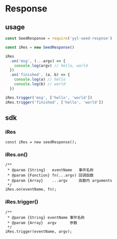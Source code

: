 # Response

## usage

```javascript
const SeedResponse = require('yyl-seed-respnse')

const iRes = new SeedResponse()

iRes
  .on('msg', (...argv) => {
    console.log(argv) // hello, world
  })
  .on('finished', (a, b) => {
    console.log(a) // hello
    console.log(b) // world
  })

iRes.trigger('msg', ['hello', 'world'])
iRes.trigger('finished', ['hello', 'world'])
```

## sdk

### iRes

```
const iRes = new seedResponse();
```

### iRes.on()

```
/**
 * @param {String}   eventName   事件名称
 * @param {Function} fn(...argv) 回调函数
 * @param {Array}    ...argv     函数内 arguments
 */
iRes.on(eventName, fn);
```

### iRes.trigger()

```
/**
 * @param {String} eventName 事件名称
 * @param {Array}  argv      参数
 */
iRes.trigger(eventName, argv);
```
